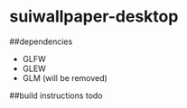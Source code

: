 # suiwallpaper-desktop

##dependencies
- GLFW
- GLEW
- GLM (will be removed)

##build instructions
todo
